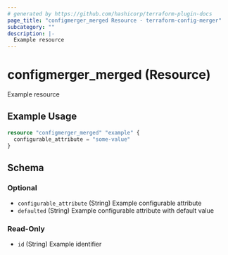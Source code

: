 ```yaml
---
# generated by https://github.com/hashicorp/terraform-plugin-docs
page_title: "configmerger_merged Resource - terraform-config-merger"
subcategory: ""
description: |-
  Example resource
---
```


# configmerger_merged (Resource)

Example resource

## Example Usage

```terraform
resource "configmerger_merged" "example" {
  configurable_attribute = "some-value"
}
```

<!-- schema generated by tfplugindocs -->
## Schema

### Optional

- `configurable_attribute` (String) Example configurable attribute
- `defaulted` (String) Example configurable attribute with default value

### Read-Only

- `id` (String) Example identifier


